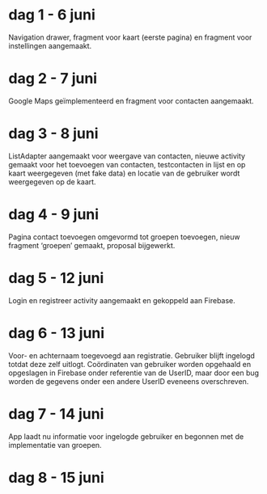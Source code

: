 # dag 1 - 6 juni
Navigation drawer, fragment voor kaart (eerste pagina) en fragment voor instellingen aangemaakt.
 
# dag 2 - 7 juni
Google Maps geïmplementeerd en fragment voor contacten aangemaakt.
 
# dag 3 - 8 juni
ListAdapter aangemaakt voor weergave van contacten, nieuwe activity gemaakt voor het toevoegen van contacten, testcontacten in lijst en op kaart weergegeven (met fake data) en locatie van de gebruiker wordt weergegeven op de kaart.

# dag 4 - 9 juni
Pagina contact toevoegen omgevormd tot groepen toevoegen, nieuw fragment ‘groepen’ gemaakt, proposal bijgewerkt.
 
# dag 5 - 12 juni
Login en registreer activity aangemaakt en gekoppeld aan Firebase.

# dag 6 - 13 juni
Voor- en achternaam toegevoegd aan registratie. Gebruiker blijft ingelogd totdat deze zelf uitlogt. Coördinaten van gebruiker worden opgehaald en opgeslagen in Firebase onder referentie van de UserID, maar door een bug worden de gegevens onder een andere UserID eveneens overschreven.

# dag 7 - 14 juni
App laadt nu informatie voor ingelogde gebruiker en begonnen met de implementatie van groepen.

# dag 8 - 15 juni
